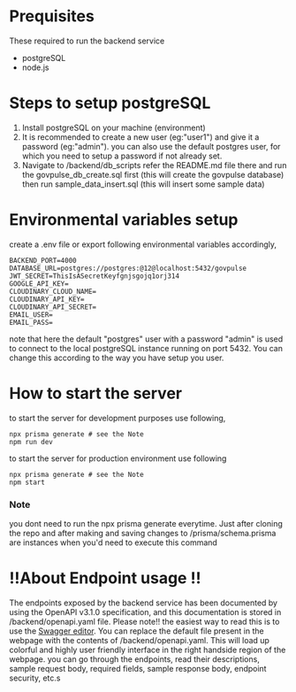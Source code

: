 # Prequisites

These required to run the backend service

- postgreSQL
- node.js

# Steps to setup postgreSQL

1. Install postgreSQL on your machine (environment)
2. It is recommended to create a new user (eg:"user1") and give it a password (eg:"admin"). you can also use the default postgres user, for which you need to setup a password if not already set.
3. Navigate to /backend/db_scripts refer the README.md file there and run the govpulse_db_create.sql first (this will create the govpulse database) then run sample_data_insert.sql (this will insert some sample data)

# Environmental variables setup

create a .env file or export following environmental variables accordingly,

```
BACKEND_PORT=4000
DATABASE_URL=postgres://postgres:@12@localhost:5432/govpulse
JWT_SECRET=ThisIsASecretKeyfgnjsgojq1orj314
GOOGLE_API_KEY=
CLOUDINARY_CLOUD_NAME=
CLOUDINARY_API_KEY=
CLOUDINARY_API_SECRET=
EMAIL_USER=
EMAIL_PASS=
```

note that here the default "postgres" user with a password "admin" is used to connect to the local postgreSQL instance running on port 5432. You can change this according to the way you have setup you user.

# How to start the server

to start the server for development purposes use following,

```
npx prisma generate # see the Note
npm run dev
```

to start the server for production environment use following

```
npx prisma generate # see the Note
npm start
```

### Note

you dont need to run the npx prisma generate everytime. Just after cloning the repo and after making and saving changes to /prisma/schema.prisma are instances when you'd need to execute this command

# ‼️About Endpoint usage ‼️

The endpoints exposed by the backend service has been documented by using the OpenAPI v3.1.0 specification, and this documentation is stored in /backend/openapi.yaml file. Please note!! the easiest way to read this is to use the [Swagger editor](https://editor.swagger.io/). You can replace the default file present in the webpage with the contents of /backend/openapi.yaml.
This will load up colorful and highly user friendly interface in the right handside region of the webpage. you can go through the endpoints, read their descriptions, sample request body, required fields, sample response body, endpoint security, etc.s
